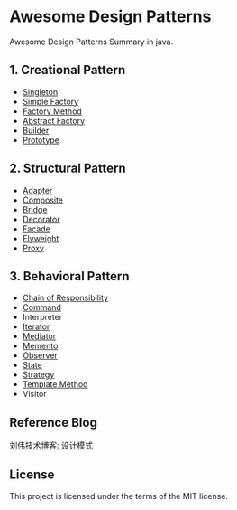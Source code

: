 # Awesome Design Patterns
Awesome Design Patterns Summary in java.

## 1. Creational Pattern
- [Singleton](https://github.com/SunnyMarkLiu/AwesomeDesignPatterns/tree/master/CreationalPattern/Singleton)
- [Simple Factory](https://github.com/SunnyMarkLiu/AwesomeDesignPatterns/tree/master/CreationalPattern/SimpleFactory)
- [Factory Method](https://github.com/SunnyMarkLiu/Awesome-Design-Patterns/tree/master/CreationalPattern/FactoryMethod)
- [Abstract Factory](https://github.com/SunnyMarkLiu/Awesome-Design-Patterns/tree/master/CreationalPattern/AbstractFactory)
- [Builder](https://github.com/SunnyMarkLiu/Awesome-Design-Patterns/tree/master/CreationalPattern/Builder)
- [Prototype](https://github.com/SunnyMarkLiu/Awesome-Design-Patterns/tree/master/CreationalPattern/Prototype)

## 2. Structural Pattern
- [Adapter](https://github.com/SunnyMarkLiu/Awesome-Design-Patterns/tree/master/StructuralPattern/Adapter)
- [Composite](https://github.com/SunnyMarkLiu/Awesome-Design-Patterns/tree/master/StructuralPattern/Composite)
- [Bridge](https://github.com/SunnyMarkLiu/Awesome-Design-Patterns/tree/master/StructuralPattern/Bridge)
- [Decorator](https://github.com/SunnyMarkLiu/Awesome-Design-Patterns/tree/master/StructuralPattern/Decorator)
- [Facade](https://github.com/SunnyMarkLiu/Awesome-Design-Patterns/tree/master/StructuralPattern/Facade)
- [Flyweight](https://github.com/SunnyMarkLiu/Awesome-Design-Patterns/tree/master/StructuralPattern/Flyweight)
- [Proxy](https://github.com/SunnyMarkLiu/Awesome-Design-Patterns/tree/master/StructuralPattern/Proxy)

## 3. Behavioral Pattern
- [Chain of Responsibility](https://github.com/SunnyMarkLiu/Awesome-Design-Patterns/tree/master/BehavioralPattern/ChainOfResponsibility)
- [Command](https://github.com/SunnyMarkLiu/Awesome-Design-Patterns/tree/master/BehavioralPattern/Command)
- Interpreter
- [Iterator](https://github.com/SunnyMarkLiu/Awesome-Design-Patterns/tree/master/BehavioralPattern/Iterator)
- [Mediator](https://github.com/SunnyMarkLiu/Awesome-Design-Patterns/tree/master/BehavioralPattern/Mediator)
- [Memento](https://github.com/SunnyMarkLiu/Awesome-Design-Patterns/tree/master/BehavioralPattern/Memento)
- [Observer](https://github.com/SunnyMarkLiu/Awesome-Design-Patterns/tree/master/BehavioralPattern/Observer)
- [State](https://github.com/SunnyMarkLiu/Awesome-Design-Patterns/tree/master/BehavioralPattern/State)
- [Strategy](https://github.com/SunnyMarkLiu/Awesome-Design-Patterns/tree/master/BehavioralPattern/Strategy)
- [Template Method](https://github.com/SunnyMarkLiu/Awesome-Design-Patterns/tree/master/BehavioralPattern/TemplateMethod)
- Visitor

## Reference Blog
[刘伟技术博客: 设计模式](http://blog.csdn.net/lovelion/article/details/17517213)

## License

This project is licensed under the terms of the MIT license.
